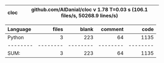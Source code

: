 cloc|github.com/AlDanial/cloc v 1.78  T=0.03 s (106.1 files/s, 50268.9 lines/s)
--- | ---

Language|files|blank|comment|code
:-------|-------:|-------:|-------:|-------:
Python|3|223|64|1135
--------|--------|--------|--------|--------
SUM:|3|223|64|1135
